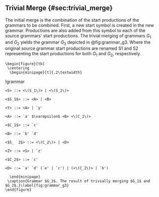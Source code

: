 ## Trivial Merge {#sec:trivial_merge}

The initial merge is the combination of the start productions of the grammars to be combined. First, a new start symbol is created in the new grammar. Productions are also added from this symbol to each of the source grammars' start productions. The trivial merging of grammars $G_1$ and $G_2$ yields the grammar $G_3$ depicted in @fig:grammar_g3. Where the original source grammar start productions are renamed S1 and S2 representing the start productions for both $G_1$ and $G_2$, respectively.

```{=latex}
\begin{figure}[tb]
 \centering
  \begin{minipage}[t]{.2\textwidth}
```

!grammar
```
<S> ::= <\(S_1\)> | <\(S_2\)>

<$S_1$> ::= <A> | <B>

<Y> ::= <A> | `y'

<A> ::= `a' $\varepsilon$ <B> <\(C_1\)>

<$C_1$> ::= `c'

<B> ::= `b' `d'

<$S_  2$> ::= <\(C_2\)> | <D>

<Z> ::= <S> | `z'

<$C_2$> ::= `c'

<D> ::= `a' `d' (`e' | `c') | (<\(C_2\)> | `b')
```

```{=latex}
  \end{minipage}
 \caption{Grammar $G_3$. The result of trivially merging $G_1$ and $G_2$.}\label{fig:grammar_g3}
\end{figure}
```
